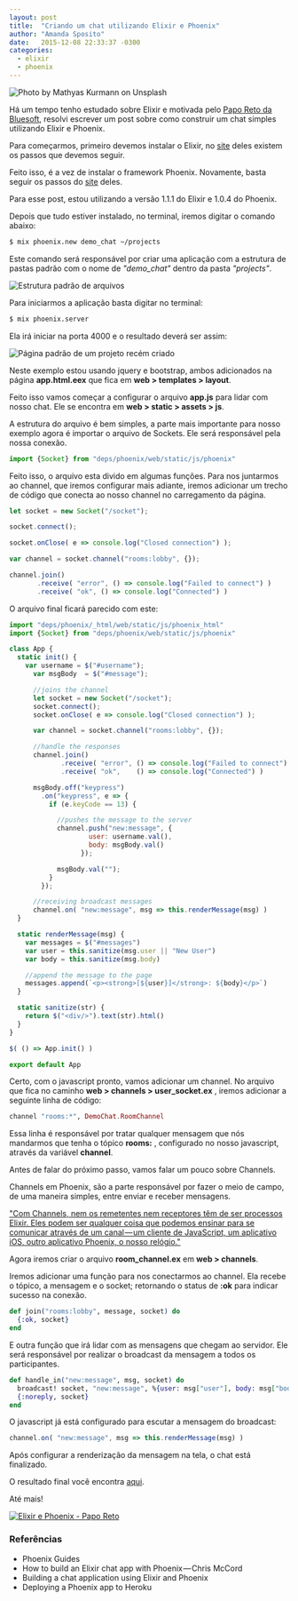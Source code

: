 ```yaml
---
layout: post
title:  "Criando um chat utilizando Elixir e Phoenix"
author: "Amanda Sposito"
date:   2015-12-08 22:33:37 -0300
categories:
  - elixir
  - phoenix
---
```


![Photo by Mathyas Kurmann on Unsplash](/assets/images/criando-um-chat-elixir-phoenix-cover.jpg)

Há um tempo tenho estudado sobre Elixir e motivada pelo [Papo Reto da Bluesoft](http://youtube.com/bluesoftbr), resolvi escrever um post sobre como construir um chat simples utilizando Elixir e Phoenix.

Para começarmos, primeiro devemos instalar o Elixir, no [site](http://elixir-lang.org/install.html) deles existem os passos que devemos seguir.

Feito isso, é a vez de instalar o framework Phoenix. Novamente, basta seguir os passos do [site](http://www.phoenixframework.org/docs/installation) deles.

Para esse post, estou utilizando a versão 1.1.1 do Elixir e 1.0.4 do Phoenix.

Depois que tudo estiver instalado, no terminal, iremos digitar o comando abaixo:

```bash
$ mix phoenix.new demo_chat ~/projects
```

Este comando será responsável por criar uma aplicação com a estrutura de pastas padrão com o nome de *"demo_chat"* dentro da pasta *"projects"*.

![Estrutura padrão de arquivos](/assets/images/estrutura-basica-phoenix.png)

Para iniciarmos a aplicação basta digitar no terminal:

```bash
$ mix phoenix.server
```

Ela irá iniciar na porta 4000 e o resultado deverá ser assim:

![Página padrão de um projeto recém criado](/assets/images/default-phoenix-page.png)

Neste exemplo estou usando jquery e bootstrap, ambos adicionados na página **app.html.eex** que fica em **web > templates > layout**.

Feito isso vamos começar a configurar o arquivo **app.js** para lidar com nosso chat. Ele se encontra em **web > static > assets > js**.

A estrutura do arquivo é bem simples, a parte mais importante para nosso exemplo agora é importar o arquivo de Sockets. Ele será responsável pela nossa conexão.

```javascript
import {Socket} from "deps/phoenix/web/static/js/phoenix"
```

Feito isso, o arquivo esta divido em algumas funções. Para nos juntarmos ao channel, que iremos configurar mais adiante, iremos adicionar um trecho de código que conecta ao nosso channel no carregamento da página.

```javascript
let socket = new Socket("/socket");

socket.connect();

socket.onClose( e => console.log("Closed connection") );

var channel = socket.channel("rooms:lobby", {});

channel.join()
       .receive( "error", () => console.log("Failed to connect") )
       .receive( "ok", () => console.log("Connected") )
```

O arquivo final ficará parecido com este:

```javascript
import "deps/phoenix/_html/web/static/js/phoenix_html"
import {Socket} from "deps/phoenix/web/static/js/phoenix"

class App {
  static init() {
    var username = $("#username");
      var msgBody  = $("#message");

      //joins the channel
      let socket = new Socket("/socket");
      socket.connect();
      socket.onClose( e => console.log("Closed connection") );

      var channel = socket.channel("rooms:lobby", {});

      //handle the responses
      channel.join()
             .receive( "error", () => console.log("Failed to connect") )
             .receive( "ok",    () => console.log("Connected") )

      msgBody.off("keypress")
        .on("keypress", e => {
          if (e.keyCode == 13) {

            //pushes the message to the server
            channel.push("new:message", {
                    user: username.val(),
                    body: msgBody.val()
                  });

            msgBody.val("");
          }
        });

      //receiving broadcast messages
      channel.on( "new:message", msg => this.renderMessage(msg) )
  }

  static renderMessage(msg) {
    var messages = $("#messages")
    var user = this.sanitize(msg.user || "New User")
    var body = this.sanitize(msg.body)

    //append the message to the page
    messages.append(`<p><strong>[${user}]</strong>: ${body}</p>`)
  }

  static sanitize(str) {
    return $("<div/>").text(str).html()
  }
}

$( () => App.init() )

export default App
```

Certo, com o javascript pronto, vamos adicionar um channel. No arquivo que fica no caminho **web > channels > user_socket.ex** , iremos adicionar a seguinte linha de código:

```elixir
channel "rooms:*", DemoChat.RoomChannel
```

Essa linha é responsável por tratar qualquer mensagem que nós mandarmos que tenha o tópico **rooms:** , configurado no nosso javascript, através da variável **channel**.

Antes de falar do próximo passo, vamos falar um pouco sobre Channels.

Channels em Phoenix, são a parte responsável por fazer o meio de campo, de uma maneira simples, entre enviar e receber mensagens.

["Com Channels, nem os remetentes nem receptores têm de ser processos Elixir. Eles podem ser qualquer coisa que podemos ensinar para se comunicar através de um canal — um cliente de JavaScript, um aplicativo iOS, outro aplicativo Phoenix, o nosso relógio."](http://www.phoenixframework.org/docs/channels)

Agora iremos criar o arquivo **room_channel.ex** em **web > channels**.

Iremos adicionar uma função para nos conectarmos ao channel. Ela recebe o tópico, a mensagem e o socket; retornando o status de **:ok** para indicar sucesso na conexão.

```elixir
def join("rooms:lobby", message, socket) do
  {:ok, socket}
end
```

E outra função que irá lidar com as mensagens que chegam ao servidor. Ele será responsável por realizar o broadcast da mensagem a todos os participantes.

```elixir
def handle_in("new:message", msg, socket) do
  broadcast! socket, "new:message", %{user: msg["user"], body: msg["body"]}
  {:noreply, socket}
end
```

O javascript já está configurado para escutar a mensagem do broadcast:

```javascript
channel.on( "new:message", msg => this.renderMessage(msg) )
```

Após configurar a renderização da mensagem na tela, o chat está finalizado.

O resultado final você encontra [aqui](http://papo-reto-demo-chat.herokuapp.com/).

Até mais!

[![Elixir e Phoenix - Papo Reto](/assets/images/placeholder-video-chat-phoenix.png)](https://www.youtube.com/watch?v=xcKDGZntkdg)

### Referências

* Phoenix Guides
* How to build an Elixir chat app with Phoenix — Chris McCord
* Building a chat application using Elixir and Phoenix
* Deploying a Phoenix app to Heroku
